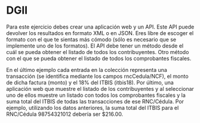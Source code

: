 # DGII

Para este ejercicio debes crear una aplicación web y un API. Este API puede devolver los resultados en
formato XML o en JSON. Eres libre de escoger el formato con el que te sientas más cómodo (sólo es
necesario que se implemente uno de los formatos).
El API debe tener un método desde el cuál se pueda obtener el listado de todos los contribuyentes.
Otro método con el que se pueda obtener el listado de todos los comprobantes fiscales.

En el último ejemplo cada entrada en la colección representa una transacción (se identifica mediante
los campos rncCedula/NCF), el monto de dicha factura (monto) y el 18% del ITBIS (itbis18).
Por último, una aplicación web que muestre el listado de los contribuyentes y al seleccionar uno de
ellos muestre un listado con todos los comprobantes fiscales y la suma total del ITBIS de todas las
transacciones de ese RNC/Cédula.
Por ejemplo, utilizando los datos anteriores, la suma total del ITBIS para el RNC/Cédula 98754321012
debería ser $216.00.
